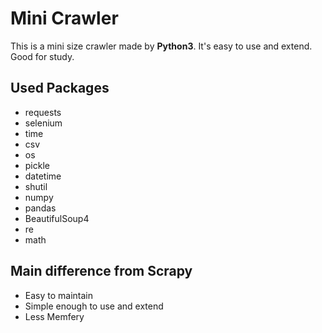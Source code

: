 # Mini Crawler
This is a mini size crawler made by **Python3**. It's easy to use and extend. Good for study.

## Used Packages
- requests
- selenium
- time
- csv
- os
- pickle
- datetime
- shutil
- numpy
- pandas
- BeautifulSoup4
- re
- math

## Main difference from Scrapy
- Easy to maintain
- Simple enough to use and extend
- Less Memfery 
